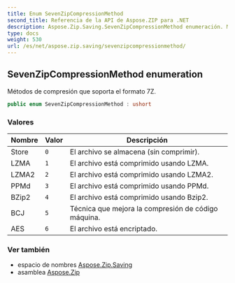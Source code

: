 ```yaml
---
title: Enum SevenZipCompressionMethod
second_title: Referencia de la API de Aspose.ZIP para .NET
description: Aspose.Zip.Saving.SevenZipCompressionMethod enumeración. Métodos de compresión que soporta el formato 7Z.
type: docs
weight: 530
url: /es/net/aspose.zip.saving/sevenzipcompressionmethod/
---
```

## SevenZipCompressionMethod enumeration

Métodos de compresión que soporta el formato 7Z.

```csharp
public enum SevenZipCompressionMethod : ushort
```

### Valores

| Nombre | Valor | Descripción |
| --- | --- | --- |
| Store | `0` | El archivo se almacena (sin comprimir). |
| LZMA | `1` | El archivo está comprimido usando LZMA. |
| LZMA2 | `2` | El archivo está comprimido usando LZMA2. |
| PPMd | `3` | El archivo está comprimido usando PPMd. |
| BZip2 | `4` | El archivo está comprimido usando Bzip2. |
| BCJ | `5` | Técnica que mejora la compresión de código máquina. |
| AES | `6` | El archivo está encriptado. |

### Ver también

* espacio de nombres [Aspose.Zip.Saving](../../aspose.zip.saving/)
* asamblea [Aspose.Zip](../../)


